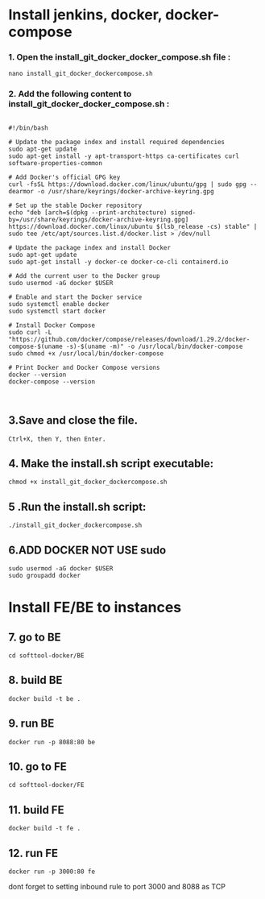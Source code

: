 # Install jenkins, docker, docker-compose

### 1. Open the install_git_docker_docker_compose.sh file :

```
nano install_git_docker_dockercompose.sh

```

### 2. Add the following content to install_git_docker_docker_compose.sh :

```

#!/bin/bash

# Update the package index and install required dependencies
sudo apt-get update
sudo apt-get install -y apt-transport-https ca-certificates curl software-properties-common

# Add Docker's official GPG key
curl -fsSL https://download.docker.com/linux/ubuntu/gpg | sudo gpg --dearmor -o /usr/share/keyrings/docker-archive-keyring.gpg

# Set up the stable Docker repository
echo "deb [arch=$(dpkg --print-architecture) signed-by=/usr/share/keyrings/docker-archive-keyring.gpg] https://download.docker.com/linux/ubuntu $(lsb_release -cs) stable" | sudo tee /etc/apt/sources.list.d/docker.list > /dev/null

# Update the package index and install Docker
sudo apt-get update
sudo apt-get install -y docker-ce docker-ce-cli containerd.io

# Add the current user to the Docker group
sudo usermod -aG docker $USER

# Enable and start the Docker service
sudo systemctl enable docker
sudo systemctl start docker

# Install Docker Compose
sudo curl -L "https://github.com/docker/compose/releases/download/1.29.2/docker-compose-$(uname -s)-$(uname -m)" -o /usr/local/bin/docker-compose
sudo chmod +x /usr/local/bin/docker-compose

# Print Docker and Docker Compose versions
docker --version
docker-compose --version



```



## 3.Save and close the file.
```
Ctrl+X, then Y, then Enter.
```

 
## 4. Make the install.sh script executable:
```
chmod +x install_git_docker_dockercompose.sh
```



## 5 .Run the install.sh script:

```
./install_git_docker_dockercompose.sh

```

## 6.ADD DOCKER NOT USE sudo
 
 ```
sudo usermod -aG docker $USER
sudo groupadd docker
```

# Install FE/BE to instances

## 7. go to BE

```
cd softtool-docker/BE
```

## 8. build BE

```
docker build -t be .
```

## 9. run BE

```
docker run -p 8088:80 be
```

## 10. go to FE

```
cd softtool-docker/FE
```


## 11. build FE

```
docker build -t fe .
```

## 12. run FE

```
docker run -p 3000:80 fe
```

dont forget to setting inbound rule to port 3000 and 8088 as TCP

